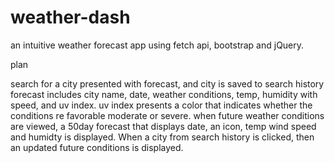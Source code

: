# weather-dash
an intuitive weather forecast app using fetch api, bootstrap and jQuery. 

plan

search for a city
presented with forecast, and city is saved to search history
forecast includes city name, date, weather conditions, temp, humidity with speed, and uv index. 
uv index presents a color that indicates whether the conditions re favorable moderate or severe. 
when future weather conditions are viewed, a 50day forecast that displays date, an icon, temp wind speed and humidty is displayed. 
When a city from search history is clicked, then an updated future conditions is displayed. 

